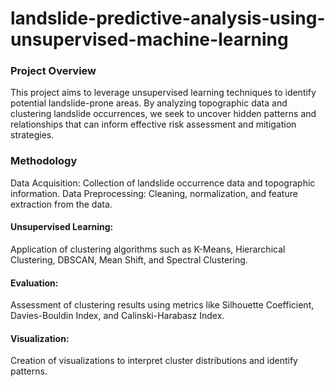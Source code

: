 # landslide-predictive-analysis-using-unsupervised-machine-learning

### Project Overview

This project aims to leverage unsupervised learning techniques to identify potential landslide-prone areas. By analyzing topographic data and clustering landslide occurrences, we seek to uncover hidden patterns and relationships that can inform effective risk assessment and mitigation strategies.

### Methodology

Data Acquisition: Collection of landslide occurrence data and topographic information.
Data Preprocessing: Cleaning, normalization, and feature extraction from the data.
#### Unsupervised Learning: 
Application of clustering algorithms such as K-Means, Hierarchical Clustering, DBSCAN, Mean Shift, and Spectral Clustering.
#### Evaluation: 
Assessment of clustering results using metrics like Silhouette Coefficient, Davies-Bouldin Index, and Calinski-Harabasz Index.
#### Visualization: 
Creation of visualizations to interpret cluster distributions and identify patterns.

